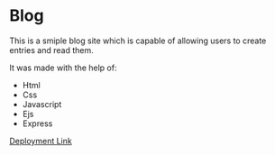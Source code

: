# Blog

This is a smiple blog site which is capable of allowing users to create entries and read them.

It was made with the help of:
* Html
* Css
* Javascript
* Ejs 
* Express

[Deployment Link](https://my-custom-blogpage.herokuapp.com/)
